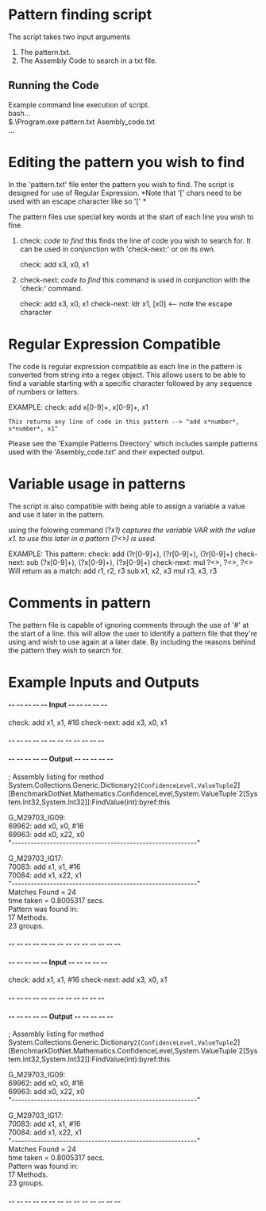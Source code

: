 # Pattern finding script

The script takes two input arguments 
1. The pattern.txt.
2. The Assembly Code to search in a txt file.

## Running the Code

Example command line execution of script.  
	bash...  
		$.\Program.exe pattern.txt Asembly_code.txt  
	...  

# Editing the pattern you wish to find
In the 'pattern.txt' file enter the pattern you wish to find.
The script is designed for use of Regular Expression.
*Note that '[' chars need to be used with an escape character like so '\[' *

The pattern files use special key words at the start of each line you wish to fine.

1. check: *code to find*
	this finds the line of code you wish to search for. It can be used in conjunction with 'check-next:'
	or on its own.

	check: add x3, x0, x1

2. check-next: *code to find*
	this command is used in conjunction with the 'check:' command. 

	check: add x3, x0, x1
	check-next: ldr     x1, \[x0\]   <-- note the escape character

# Regular Expression Compatible

The code is regular expression compatible as each line in the pattern is converted from string into a regex object.
This allows users to be able to find a variable starting with a specific character followed by any sequence of numbers or letters.

EXAMPLE:
	check: add x[0-9]+, x[0-9]+, x1

	This returns any line of code in this pattern --> "add x*number*, x*number*, x1"

Please see the 'Example Patterns Directory' which includes sample patterns used with the 'Asembly_code.txt' and their expected output.

# Variable usage in patterns  

The script is also compatible with being able to assign a variable a value and use it later in the pattern.

using the folowing command (?<VAR>x1) captures the variable VAR with the value x1.
to use this later in a pattern (?<<VAR>>) is used.

EXAMPLE:
This pattern:
	check: add (?<REG1>r[0-9]+), (?<REG2>r[0-9]+), (?<REG3>r[0-9]+)
	check-next: sub (?<REG4>x[0-9]+), (?<REG5>x[0-9]+), (?<REG6>x[0-9]+)
	check-next: mul ?<<REG3>>, ?<<REG6>>, ?<<REG3>>
Will return as a match:
	add r1, r2, r3
	sub x1, x2, x3
	mul r3, x3, r3

# Comments in pattern
The pattern file is capable of ignoring comments through the use of '#' at the start of a line.
this will allow the user to identify a pattern file that they're using and wish to use again at a later date. By including the
reasons behind the pattern they wish to search for.


# Example Inputs and Outputs

#### -- -- -- -- -- Input -- -- -- -- --
check: add     x1, x1, #16
check-next: add  x3, x0, x1
#### -- -- -- -- -- -- -- -- -- -- -- --

#### -- -- -- -- -- Output -- -- -- -- --
; Assembly listing for method System.Collections.Generic.Dictionary`2[ConfidenceLevel,ValueTuple`2][BenchmarkDotNet.Mathematics.ConfidenceLevel,System.ValueTuple`2[System.Int32,System.Int32]]:FindValue(int):byref:this

G_M29703_IG09:  
69962:	 add x0, x0, #16  
69963:	 add x0, x22, x0  
"----------------------------------------------------------"

G_M29703_IG17:  
70083:	 add x1, x1, #16  
70084:	 add x1, x22, x1  
"----------------------------------------------------------"  
Matches Found = 24  
time taken = 0.8005317 secs.  
Pattern was found in:  
	17 Methods.   
	23 groups.
#### -- -- -- -- -- -- -- -- -- -- -- -- -- -- 

#### -- -- -- -- -- Input -- -- -- -- --
check: add     x1, x1, #16
check-next: add  x3, x0, x1
#### -- -- -- -- -- -- -- -- -- -- -- --

#### -- -- -- -- -- Output -- -- -- -- --
; Assembly listing for method System.Collections.Generic.Dictionary`2[ConfidenceLevel,ValueTuple`2][BenchmarkDotNet.Mathematics.ConfidenceLevel,System.ValueTuple`2[System.Int32,System.Int32]]:FindValue(int):byref:this

G_M29703_IG09:  
69962:	 add x0, x0, #16  
69963:	 add x0, x22, x0  
"----------------------------------------------------------"

G_M29703_IG17:  
70083:	 add x1, x1, #16  
70084:	 add x1, x22, x1  
"----------------------------------------------------------"  
Matches Found = 24  
time taken = 0.8005317 secs.  
Pattern was found in:  
	17 Methods.   
	23 groups.
#### -- -- -- -- -- -- -- -- -- -- -- -- -- -- 